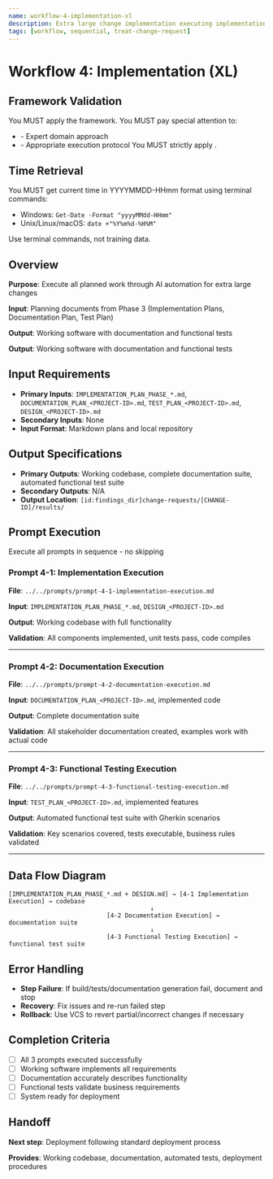 ```yaml
---
name: workflow-4-implementation-xl
description: Extra large change implementation executing implementation, documentation, and testing plans
tags: [workflow, sequential, treat-change-request]
---
```


# Workflow 4: Implementation (XL)



## Framework Validation
You MUST apply the <olaf-work-instructions> framework.
You MUST pay special attention to:
- <olaf-general-role-and-behavior> - Expert domain approach
- <olaf-interaction-protocols> - Appropriate execution protocol
You MUST strictly apply <olaf-framework-validation>.

## Time Retrieval
You MUST get current time in YYYYMMDD-HHmm format using terminal commands:
- Windows: `Get-Date -Format "yyyyMMdd-HHmm"`
- Unix/Linux/macOS: `date +"%Y%m%d-%H%M"`

Use terminal commands, not training data.

## Overview



**Purpose**: Execute all planned work through AI automation for extra large changes



**Input**: Planning documents from Phase 3 (Implementation Plans, Documentation Plan, Test Plan)

**Output**: Working software with documentation and functional tests

**Output**: Working software with documentation and functional tests

## Input Requirements
- **Primary Inputs**: `IMPLEMENTATION_PLAN_PHASE_*.md`, `DOCUMENTATION_PLAN_<PROJECT-ID>.md`, `TEST_PLAN_<PROJECT-ID>.md`, `DESIGN_<PROJECT-ID>.md`
- **Secondary Inputs**: None
- **Input Format**: Markdown plans and local repository

## Output Specifications
- **Primary Outputs**: Working codebase, complete documentation suite, automated functional test suite
- **Secondary Outputs**: N/A
- **Output Location**: `[id:findings_dir]change-requests/[CHANGE-ID]/results/`

## Prompt Execution

Execute all prompts in sequence - no skipping

### Prompt 4-1: Implementation Execution

**File**: `../../prompts/prompt-4-1-implementation-execution.md`

**Input**: `IMPLEMENTATION_PLAN_PHASE_*.md`, `DESIGN_<PROJECT-ID>.md`

**Output**: Working codebase with full functionality

**Validation**: All components implemented, unit tests pass, code compiles

---

### Prompt 4-2: Documentation Execution

**File**: `../../prompts/prompt-4-2-documentation-execution.md`

**Input**: `DOCUMENTATION_PLAN_<PROJECT-ID>.md`, implemented code

**Output**: Complete documentation suite

**Validation**: All stakeholder documentation created, examples work with actual code

---

### Prompt 4-3: Functional Testing Execution

**File**: `../../prompts/prompt-4-3-functional-testing-execution.md`

**Input**: `TEST_PLAN_<PROJECT-ID>.md`, implemented features

**Output**: Automated functional test suite with Gherkin scenarios

**Validation**: Key scenarios covered, tests executable, business rules validated

---

## Data Flow Diagram
```text
[IMPLEMENTATION_PLAN_PHASE_*.md + DESIGN.md] → [4-1 Implementation Execution] → codebase
                                       ↓
                           [4-2 Documentation Execution] → documentation suite
                                       ↓
                           [4-3 Functional Testing Execution] → functional test suite
```

## Error Handling
- **Step Failure**: If build/tests/documentation generation fail, document and stop
- **Recovery**: Fix issues and re-run failed step
- **Rollback**: Use VCS to revert partial/incorrect changes if necessary

## Completion Criteria
- [ ] All 3 prompts executed successfully
- [ ] Working software implements all requirements
- [ ] Documentation accurately describes functionality
- [ ] Functional tests validate business requirements
- [ ] System ready for deployment

## Handoff

**Next step**: Deployment following standard deployment process

**Provides**: Working codebase, documentation, automated tests, deployment procedures
